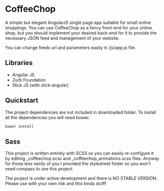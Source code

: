 # CoffeeChop

A simple but elegant AngularJS single page app suitable for small online shoppings. You can use CoffeeChop as a fancy front-end for your online shop, but you should implement your desired back-end for it to provide the necessary JSON feed and management of your website. 

You can change feeds url and parameters easily in /js/app.js file.

## Libraries

  * Angular JS
  * Zurb Foundation
  * Slick JS (with slick-angular)

## Quickstart

The project dependencies are not included in downloaded folder. To install all the dependencies you will need bower. 

```bash
bower install
```

## Sass

This project is written entirely with SCSS so you can easily re-configure it by editing _coffeechop.scss and _coffeechop_animations.scss files. Anyway for those less nerdy of you I provided the stylesheet folder so you won't need compass to use this project.

The project is under active development and there is NO STABLE VERSION. Please use with your own risk and this kinda stuff!